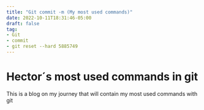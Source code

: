 ```yaml
---
title: "Git commit -m (My most used commands)"
date: 2022-10-11T18:31:46-05:00
draft: false
tag: 
- Git
- commit
- git reset --hard 5885749
---
```


# Hector´s most used commands in git

This is a blog on my journey that will contain my most used commands with git
